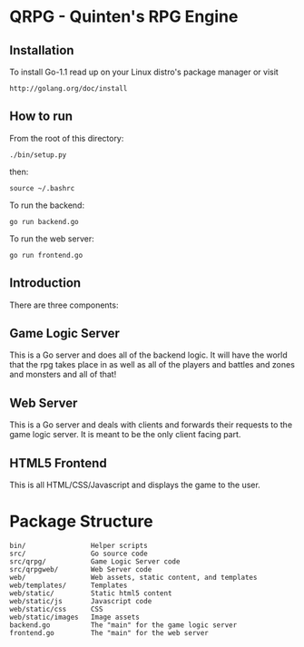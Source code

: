 QRPG - Quinten's RPG Engine
===========================

Installation
------------
To install Go-1.1 read up on your Linux distro's package manager
or visit

	http://golang.org/doc/install

How to run
----------
From the root of this directory:

	./bin/setup.py

then:

	source ~/.bashrc

To run the backend:

	go run backend.go

To run the web server:

	go run frontend.go

Introduction
------------
There are three components:

Game Logic Server
-----------------
This is a Go server and does all of the backend logic.
It will have the world that the rpg takes place in
as well as all of the players and battles and zones
and monsters and all of that!

Web Server
----------
This is a Go server and deals with clients and
forwards their requests to the game logic server.
It is meant to be the only client facing part.

HTML5 Frontend
--------------
This is all HTML/CSS/Javascript and displays the game
to the user.


Package Structure
=================
	bin/                Helper scripts  
	src/                Go source code  
	src/qrpg/           Game Logic Server code  
	src/qrpgweb/        Web Server code  
	web/                Web assets, static content, and templates  
	web/templates/      Templates  
	web/static/         Static html5 content  
	web/static/js       Javascript code  
	web/static/css      CSS  
	web/static/images   Image assets  
	backend.go          The "main" for the game logic server  
	frontend.go         The "main" for the web server  
